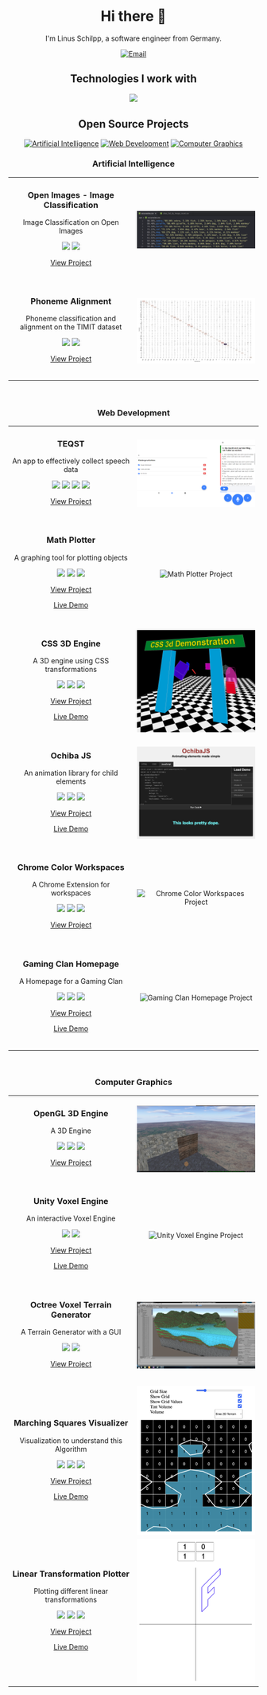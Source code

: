 <div align="center">

# Hi there 👋

I'm Linus Schilpp, a software engineer from Germany.

[![Email](https://custom-icon-badges.demolab.com/badge/Contact_me-000000.svg?style=for-the-badge&logo=mail)](mailto:contact@schilpp.tech)




## Technologies I work with
[![](https://skillicons.dev/icons?i=py,pytorch,tensorflow,anaconda,opencv,sklearn,unity,cs,cpp,html,css,sass,js,ts,nodejs,angular,react,jquery,regex,postman,vscode,apple,linux,ubuntu,arch,windows,docker,git,github,gitlab,latex,md,java,php,laravel,mysql,sqlite,raspberrypi,ros)](https://skillicons.dev)

## Open Source Projects
[![Artificial Intelligence](https://custom-icon-badges.demolab.com/badge/Artificial_Intelligence-000000.svg?style=for-the-badge&logo=robot&logoColor=28e367)](#artificial-intelligence)
[![Web Development](https://custom-icon-badges.demolab.com/badge/Web_Development-000000.svg?style=for-the-badge&logo=html5)](#web-development)
[![Computer Graphics](https://custom-icon-badges.demolab.com/badge/Computer_Graphics-000000.svg?style=for-the-badge&logo=package&logoColor=27b2e2)](#computer-graphics)



### Artificial Intelligence
<table align="center">
  <tr>
    <td align="center" valign="center" width="50%">
      <h3>Open Images - Image Classification</h3>
      <p>Image Classification on Open Images</p>
      <p>
        <img src="https://img.shields.io/badge/Python-3776AB?logo=python&logoColor=white">
        <img src="https://img.shields.io/badge/TensorFlow-FF6F00?logo=tensorflow&logoColor=white">
      </p>
      <p><a href="https://github.com/lischilpp/open-images-image-classification" target="_blank">View Project</a></p>
      <br>
    </td>
    <td align="center" valign="center">
      <img src="https://github.com/lischilpp/open-images-image-classification/blob/main/screenshots/script7.png?raw=true" alt="Open Images Image Classification Project">
    </td>
  </tr>
  <tr>
    <td align="center" valign="center" width="50%">
      <h3>Phoneme Alignment</h3>
      <p>Phoneme classification and alignment on the TIMIT dataset</p>
      <p>
        <img src="https://img.shields.io/badge/Python-3776AB?logo=python&logoColor=white">
        <img src="https://img.shields.io/badge/PyTorch-EE4C2C?logo=pytorch&logoColor=white">
      </p>
      <p><a href="https://github.com/lischilpp/bachelor-thesis-phoneme-recognition-alignment" target="_blank">View Project</a>
      </p>
      <br>
    </td>
    <td align="center" valign="center">
      <img src="https://github.com/lischilpp/lischilpp.github.io/blob/main/res/img/bachelor_thesis.png?raw=true" alt="Phoneme Alignment Project">
    </td>
  </tr>
</table>
<br>

### Web Development
<table align="center">
  <tr>
    <td align="center" valign="center" width="50%">
      <h3>TEQST</h3>
      <p>An app to effectively collect speech data</p>
      <p>
        <img src="https://img.shields.io/badge/HTML-E34F26?logo=html5&logoColor=white">
        <img src="https://img.shields.io/badge/Sass-CC6699?logo=sass&logoColor=white">
        <img src="https://img.shields.io/badge/TypeScript-3178C6?logo=typescript&logoColor=white">
        <img src="https://img.shields.io/badge/Angular-DD0031?logo=angular&logoColor=white">
      </p>
      <p><a href="https://github.com/TEQST" target="_blank">View Project</a></p>
      <br>
    </td>
    <td align="center" valign="center">
      <img src="https://github.com/lischilpp/lischilpp.github.io/blob/main/res/img/teqst.png?raw=true" alt="TEQST Project">
    </td>
  </tr>
  <tr>
    <td align="center" valign="center" width="50%">
      <h3>Math Plotter</h3>
      <p>A graphing tool for plotting objects</p>
      <p>
        <img src="https://img.shields.io/badge/HTML-E34F26?logo=html5&logoColor=white">
        <img src="https://img.shields.io/badge/CSS-1572B6?logo=css3&logoColor=white">
        <img src="https://img.shields.io/badge/JavaScript-F7DF1E?logo=javascript&logoColor=black">
      </p>
      <p><a href="https://github.com/lischilpp/math-plotter" target="_blank">View Project</a></p>
      <p><a href="https://lischilpp.github.io/math-plotter" target="_blank">Live Demo</a></p>
      <br>
    </td>
    <td align="center" valign="center">
      <img src="https://github.com/lischilpp/math-plotter/blob/master/img/screenshot1.png?raw=true" alt="Math Plotter Project">
    </td>
  </tr>
  <tr>
    <td align="center" valign="center" width="50%">
      <h3>CSS 3D Engine</h3>
      <p>A 3D engine using CSS transformations</p>
      <p>
        <img src="https://img.shields.io/badge/HTML-E34F26?logo=html5&logoColor=white">
        <img src="https://img.shields.io/badge/CSS-1572B6?logo=css3&logoColor=white">
        <img src="https://img.shields.io/badge/JavaScript-F7DF1E?logo=javascript&logoColor=black">
      </p>
      <p><a href="https://github.com/lischilpp/css-3d-engine" target="_blank">View Project</a></p>
      <p><a href="https://lischilpp.github.io/css-3d-engine" target="_blank">Live Demo</a></p>
      <br>
    </td>
    <td align="center" valign="center">
      <img src="https://github.com/lischilpp/css-3d-engine/blob/master/screenshot.png?raw=true"  alt="CSS 3D Engine Project">
    </td>
  </tr>
  <tr>
    <td align="center" valign="center" width="50%">
      <h3>Ochiba JS</h3>
      <p>An animation library for child elements</p>
      <p>
        <img src="https://img.shields.io/badge/HTML-E34F26?logo=html5&logoColor=white">
        <img src="https://img.shields.io/badge/CSS-1572B6?logo=css3&logoColor=white">
        <img src="https://img.shields.io/badge/JavaScript-F7DF1E?logo=javascript&logoColor=black">
      </p>
      <p><a href="https://github.com/lischilpp/ochiba-js" target="_blank">View Project</a></p>
      <p><a href="https://lischilpp.github.io/ochiba-js" target="_blank">Live Demo</a></p>
      <br>
    </td>
    <td align="center" valign="center">
      <img src="https://github.com/lischilpp/ochiba-js/blob/main/res/demo-screenshot.png?raw=true"  alt="Ochiba JS Project">
    </td>
  </tr>
  <tr>
    <td align="center" valign="center" width="50%">
      <h3>Chrome Color Workspaces</h3>
      <p>A Chrome Extension for workspaces</p>
      <p>
        <img src="https://img.shields.io/badge/HTML-E34F26?logo=html5&logoColor=white">
        <img src="https://img.shields.io/badge/CSS-1572B6?logo=css3&logoColor=white">
        <img src="https://img.shields.io/badge/JavaScript-F7DF1E?logo=javascript&logoColor=black">
      </p>
      <p><a href="https://github.com/lischilpp/chrome-color-workspaces" target="_blank">View Project</a></p>
      <br>
    </td>
    <td align="center" valign="center">
      <img src="https://github.com/lischilpp/chrome-color-workspaces/raw/master/screenshot.png?raw=true"  alt="Chrome Color Workspaces Project">
    </td>
  </tr>
  <tr>
    <td align="center" valign="center" width="50%">
      <h3>Gaming Clan Homepage</h3>
      <p>A Homepage for a Gaming Clan</p>
      <p>
        <img src="https://img.shields.io/badge/HTML-E34F26?logo=html5&logoColor=white">
        <img src="https://img.shields.io/badge/CSS-1572B6?logo=css3&logoColor=white">
        <img src="https://img.shields.io/badge/JavaScript-F7DF1E?logo=javascript&logoColor=black">
      </p>
      <p><a href="https://github.com/lischilpp/gaming-clan-homepage" target="_blank">View Project</a></p>
      <p><a href="https://lischilpp.github.io/gaming-clan-homepage" target="_blank">Live Demo</a></p>
      <br>
    </td>
    <td align="center" valign="center">
      <img src="https://github.com/lischilpp/gaming-clan-homepage/blob/main/screenshots/screenshot.png?raw=true"  alt="Gaming Clan Homepage Project">
    </td>
  </tr>
</table>
<br>

### Computer Graphics
<table align="center">
  <tr>
    <td align="center" valign="center" width="50%">
      <h3>OpenGL 3D Engine</h3>
      <p>A 3D Engine</p>
      <p>
        <img src="https://img.shields.io/badge/C%2B%2B-00599C?logo=cplusplus&logoColor=white">
        <img src="https://img.shields.io/badge/OpenGL-FFFFFF?logo=opengl&logoColor=black">
        <img src="https://img.shields.io/badge/GLFW-000000?logo=glfw&logoColor=white">
      </p>
      <p><a href="https://github.com/lischilpp/opengl-3d-engine" target="_blank">View Project</a></p>
      <br>
    </td>
    <td align="center" valign="center">
      <img src="https://github.com/lischilpp/lischilpp.github.io/blob/main/res/img/opengl_3d_engine.png?raw=true"  alt="OpenGL 3D Engine Project">
    </td>
  </tr>
  <tr>
    <td align="center" valign="center" width="50%">
      <h3>Unity Voxel Engine</h3>
      <p>An interactive Voxel Engine</p>
      <p>
        <img src="https://img.shields.io/badge/Unity-000000?logo=unity&logoColor=white">
        <img src="https://img.shields.io/badge/C%23-239120?logo=c-sharp&logoColor=white">
      </p>
      <p><a href="https://github.com/lischilpp/unity-voxel-engine" target="_blank">View Project</a></p>
      <p><a href="https://lischilpp.github.io/unity-voxel-engine-demo/" target="_blank">Live Demo</a></p>
      <br>
    </td>
    <td align="center" valign="center">
      <img src="https://github.com/lischilpp/unity-voxel-engine/blob/master/screenshots/screenshot1.png?raw=true"  alt="Unity Voxel Engine Project">
    </td>
  </tr>
  <tr>
    <td align="center" valign="center" width="50%">
      <h3>Octree Voxel Terrain Generator</h3>
      <p>A Terrain Generator with a GUI</p>
      <p>
        <img src="https://img.shields.io/badge/Unity-000000?logo=unity&logoColor=white">
        <img src="https://img.shields.io/badge/C%23-239120?logo=c-sharp&logoColor=white">
      </p>
      <p><a href="https://github.com/lischilpp/octree-voxel-terrain-generator" target="_blank">View Project</a></p>
      <br>
    </td>
    <td align="center" valign="center">
      <img src="https://github.com/lischilpp/octree-voxel-terrain-generator/raw/main/screenshots/shaded_wireframe.png?raw=true"  alt="Octree Voxel Terrain Generator Project">
    </td>
  </tr>
  
  <tr>
    <td align="center" valign="center" width="50%">
      <h3>Marching Squares Visualizer</h3>
      <p>Visualization to understand this Algorithm</p>
      <p>
        <img src="https://img.shields.io/badge/HTML-E34F26?logo=html5&logoColor=white">
        <img src="https://img.shields.io/badge/CSS-1572B6?logo=css3&logoColor=white">
        <img src="https://img.shields.io/badge/JavaScript-F7DF1E?logo=javascript&logoColor=black">
      </p>
      <p><a href="https://github.com/lischilpp/marching-squares-algorithm-visualizer" target="_blank">View Project</a></p>
      <p><a href="https://lischilpp.github.io/marching-squares-algorithm-visualizer" target="_blank">Live Demo</a></p>
      <br>
    </td>
    <td align="center" valign="center">
      <img src="https://github.com/lischilpp/marching-squares-algorithm-visualizer/raw/main/screenshots/default_parameters.png?raw=true"  alt="Marching Squares Visualizer Project">
    </td>
  </tr>
  <tr>
    <td align="center" valign="center" width="50%">
      <h3>Linear Transformation Plotter</h3>
      <p>Plotting different linear transformations</p>
      <p>
        <img src="https://img.shields.io/badge/HTML-E34F26?logo=html5&logoColor=white">
        <img src="https://img.shields.io/badge/CSS-1572B6?logo=css3&logoColor=white">
        <img src="https://img.shields.io/badge/JavaScript-F7DF1E?logo=javascript&logoColor=black">
      </p>
      <p><a href="https://github.com/lischilpp/linear-transformation-plotter" target="_blank">View Project</a></p>
      <p><a href="https://lischilpp.github.io/linear-transformation-plotter" target="_blank">Live Demo</a></p>
      <br>
    </td>
    <td align="center" valign="center">
      <img src="https://github.com/lischilpp/linear-transformation-plotter/blob/master/screenshots/skew_y.png?raw=true"  alt="Linear Transformation Plotter Project">
    </td>
  </tr>
</table>
